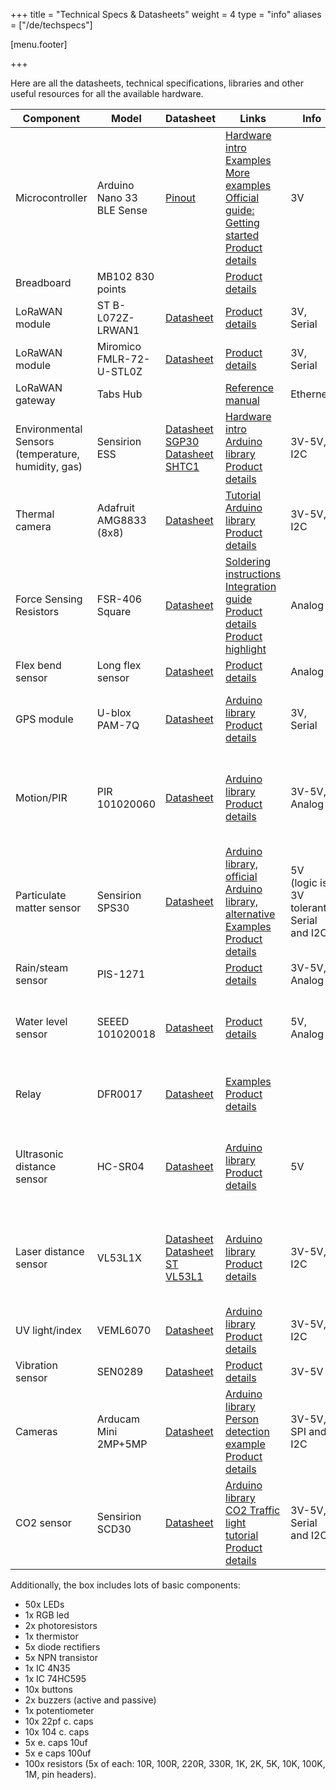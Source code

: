 +++
title = "Technical Specs & Datasheets"
weight = 4
type = "info"
aliases = ["/de/techspecs"]

[menu.footer]

+++

Here are all the datasheets, technical specifications, libraries and other useful resources for all the available hardware.

<!--more-->

<div class="tech-specs">

| **Component**                                         | **Model**                 | **Datasheet**                                                                                                                                                                                                                                                                          | **Links**                                                                                                                                                                                                                                                                                                                                                                                                                                          | **Info**                                  | **Challenge**                                                      |
|-------------------------------------------------------|---------------------------|----------------------------------------------------------------------------------------------------------------------------------------------------------------------------------------------------------------------------------------------------------------------------------------|----------------------------------------------------------------------------------------------------------------------------------------------------------------------------------------------------------------------------------------------------------------------------------------------------------------------------------------------------------------------------------------------------------------------------------------------------|-------------------------------------------|--------------------------------------------------------------------|
| Microcontroller                                       | Arduino Nano 33 BLE Sense | [Pinout](https://content.arduino.cc/assets/Pinout-NANOsense_latest.pdf)                                                                                                                                                                                                                | [Hardware intro](https://github.com/make-zurich/makezurich-hardware-intro#arduino-nano-33-ble-sense)<br>[Examples](https://github.com/yene/Nano-33-BLE-Sense)<br>[More examples](https://github.com/DaleGia/Nano33BLESensor)<br>[Official guide: Getting started](https://www.arduino.cc/en/Guide/NANO33BLESense)<br>[Product details](https://store.arduino.cc/arduino-nano-33-ble-sense)                                                         | 3V                                        | All                                                                |
| Breadboard                                            | MB102 830 points          |                                                                                                                                                                                                                                                                                        | [Product details](https://www.aliexpress.com/item/32690555189.html)                                                                                                                                                                                                                                                                                                                                                                                |                                           | All                                                                |
| LoRaWAN module                                        | ST B-L072Z-LRWAN1         | [Datasheet](https://www.st.com/resource/en/data_brief/b-l072z-lrwan1.pdf)                                                                                                                                                                                                              | [Product details](https://www.st.com/en/evaluation-tools/b-l072z-lrwan1.html)                                                                                                                                                                                                                                                                                                                                                                      | 3V, Serial                                | All                                                                |
| LoRaWAN module                                        | Miromico FMLR-72-U-STL0Z  | [Datasheet](https://miromico.ch/portfolio/fmlr_stm/fmlr-72-x-stl0z/)                                                                                                                                                                                                                   | [Product details](https://miromico.ch/portfolio/fmlr_stm/)                                                                                                                                                                                                                                                                                                                                                                                         | 3V, Serial                                | All                                                                |
| LoRaWAN gateway                                       | Tabs Hub                  |                                                                                                                                                                                                                                                                                        | [Reference manual](https://miromico.ch/wp-content/uploads/2019/11/Tabs_Hub_miro.pdf)                                                                                                                                                                                                                                                                                                                                                               | Ethernet                                  | All                                                                |
| Environmental Sensors<br>(temperature, humidity, gas) | Sensirion ESS             | [Datasheet SGP30](https://media.digikey.com/pdf/Data%20Sheets/Sensirion%20PDFs/SGP30%20Datasheet.pdf)<br>[Datasheet SHTC1](https://www.sensirion.com/fileadmin/user_upload/customers/sensirion/Dokumente/2_Humidity_Sensors/Datasheets/Sensirion_Humidity_Sensors_SHTC1_Datasheet.pdf) | [Hardware intro](https://github.com/make-zurich/makezurich-hardware-intro#measuring-tvoc-and-co2-with-the-sensirion-ess-c3-shield)<br>[Arduino library](https://github.com/Sensirion/arduino-ess)<br>[Product details](https://developer.sensirion.com/platforms/environmental-sensor-shield/)                                                                                                                                                     | 3V-5V, I2C                                | All                                                                |
| Thermal camera                                        | Adafruit AMG8833 (8x8)    | [Datasheet](https://cdn.sparkfun.com/assets/4/1/c/0/1/Grid-EYE_Datasheet.pdf)                                                                                                                                                                                                          | [Tutorial](https://learn.adafruit.com/adafruit-amg8833-8x8-thermal-camera-sensor)<br>[Arduino library](https://github.com/adafruit/Adafruit_AMG88xx)<br>[Product details](https://www.adafruit.com/product/3538)                                                                                                                                                                                                                                   | 3V-5V, I2C                                | Awesome Green Spaces                                               |
| Force Sensing Resistors                               | FSR-406 Square            | [Datasheet](https://cdn2.hubspot.net/hubfs/3899023/Interlinkelectronics%20November2017/Docs/Datasheet_FSR.pdf)                                                                                                                                                                         | [Soldering instructions](https://media.digikey.com/pdf/Data%20Sheets/Interlink%20Electronics.PDF/FSR400_Soldering_Instr.pdf)<br>[Integration guide](https://cdn2.hubspot.net/hubfs/3899023/Interlinkelectronics%20November2017/Docs/FSR400Series_IG.zip)<br>[Product details](https://www.interlinkelectronics.com/fsr-400)<br>[Product highlight](https://www.digikey.com/en/product-highlight/i/interlink/fsr-406-square-force-sensing-resistor) | Analog                                    | Move and Chill                                                     |
| Flex bend sensor                                      | Long flex sensor          | [Datasheet](https://www.mouser.ch/datasheet/2/737/SpectraFlex-932778.pdf)                                                                                                                                                                                                              | [Product details](https://www.adafruit.com/product/182)                                                                                                                                                                                                                                                                                                                                                                                            | Analog                                    | Move and Chill                                                     |
| GPS module                                            | U-blox PAM-7Q             | [Datasheet](https://www.u-blox.com/sites/default/files/PAM-7Q_DataSheet_%28UBX-13002455%29.pdf)                                                                                                                                                                                        | [Arduino library](https://github.com/mikalhart/TinyGPSPlus)<br>[Product details](https://www.u-blox.com/en/product/pam-7q-module)                                                                                                                                                                                                                                                                                                                  | 3V, Serial                                | Move and Chill<br>Breathe!<br>Open challenge                       |
| Motion/PIR                                            | PIR 101020060             | [Datasheet](https://media.digikey.com/pdf/Data%20Sheets/Seeed%20Technology/101020060_Web.pdf)                                                                                                                                                                                          | [Arduino library](https://github.com/Seeed-Studio/PIR_Motion_Sensor)<br>[Product details](https://www.seeedstudio.com/PIR-Motion-Sensor-Large-Lens-version.html)                                                                                                                                                                                                                                                                                   | 3V-5V, Analog                             | Bicycle Parking<br>Awesome Green Spaces<br>Open challenge          |
| Particulate matter sensor                             | Sensirion SPS30           | [Datasheet](https://www.sensirion.com/fileadmin/user_upload/customers/sensirion/Dokumente/9.6_Particulate_Matter/Datasheets/Sensirion_PM_Sensors_SPS30_Datasheet.pdf)                                                                                                                  | [Arduino library, official](https://github.com/Sensirion/embedded-sps)<br>[Arduino library, alternative](https://github.com/paulvha/sps30)<br>[Examples](https://create.arduino.cc/projecthub/guntassingh2005/sps30-with-nano-33-ble-sense-46ec49)<br>[Product details](https://www.sensirion.com/en/environmental-sensors/particulate-matter-sensors-pm25/)                                                                                       | 5V (logic is 3V tolerant), Serial and I2C | Breathe!                                                           |
| Rain/steam sensor                                     | PIS-1271                  |                                                                                                                                                                                                                                                                                        | [Product details](https://media.digikey.com/pdf/Data%20Sheets/Pi%20Supply%20PDFs/Octopus_Rain_Steam_Sensor_Web.pdf)                                                                                                                                                                                                                                                                                                                                | 3V-5V, Analog                             | Granny Alert                                                       |
| Water level sensor                                    | SEEED 101020018           | [Datasheet](https://media.digikey.com/pdf/Data%20Sheets/Seeed%20Technology/101020018_Web.pdf)                                                                                                                                                                                          | [Product details](https://www.seeedstudio.com/Grove-Water-Sensor.html)                                                                                                                                                                                                                                                                                                                                                                             | 5V, Analog                                | Granny Alert<br>Transformer Station Tub<br>Open challenge          |
| Relay                                                 | DFR0017                   | [Datasheet](http://image.dfrobot.com/image/data/DFR0017/DFR-0017-Relay%20JQC-3FF.pdf)                                                                                                                                                                                                  | [Examples](https://media.digikey.com/pdf/Data%20Sheets/DFRobot%20PDFs/DFR0017_Web.pdf)<br>[Product details](https://www.dfrobot.com/product-64.html)                                                                                                                                                                                                                                                                                               |                                           | Transformer Station Tub<br>Open challenge                          |
| Ultrasonic distance sensor                            | HC-SR04                   | [Datasheet](https://cdn.sparkfun.com/datasheets/Sensors/Proximity/HCSR04.pdf)                                                                                                                                                                                                          | [Arduino library](https://github.com/sparkfun/HC-SR04_UltrasonicSensor)<br>[Product details](https://www.sparkfun.com/products/15569)                                                                                                                                                                                                                                                                                                              | 5V                                        | Bicycle Parking<br>Awesome Green Spaces<br>Transformer Station Tub |
| Laser distance sensor                                 | VL53L1X                   | [Datasheet](https://media.digikey.com/pdf/Data%20Sheets/Pimoroni%20PDFs/PIM373_Web.pdf)<br>[Datasheet ST VL53L1](https://www.st.com/resource/en/datasheet/vl53l1.pdf)                                                                                                                  | [Arduino library](https://github.com/pololu/vl53l1x-arduino)<br>[Product details](https://shop.pimoroni.com/products/vl53l1x-breakout)                                                                                                                                                                                                                                                                                                             | 3V-5V, I2C                                | Bicycle Parking<br>Awesome Green Spaces<br>Transformer Station Tub |
| UV light/index                                        | VEML6070                  | [Datasheet](https://cdn-learn.adafruit.com/assets/assets/000/032/482/original/veml6070.pdf)                                                                                                                                                                                            | [Arduino library](https://github.com/adafruit/Adafruit_VEML6070)<br>[Product details](https://www.adafruit.com/product/2899)                                                                                                                                                                                                                                                                                                                       | 3V-5V, I2C                                | Awesome Green Spaces                                               |
| Vibration sensor                                      | SEN0289                   | [Datasheet](https://media.digikey.com/pdf/Data%20Sheets/DFRobot%20PDFs/SEN0289_Web.pdf)                                                                                                                                                                                                | [Product details](https://www.dfrobot.com/product-1796.html)                                                                                                                                                                                                                                                                                                                                                                                       | 3V-5V                                     | Open challenge                                                     |
| Cameras                                               | Arducam Mini 2MP+5MP      | [Datasheet](https://www.uctronics.com/download/cam_module/OV2640DS.pdf)                                                                                                                                                                                                                | [Arduino library](https://github.com/ArduCAM/Arduino)<br>[Person detection example](https://create.arduino.cc/projecthub/little_lookout/person-detection-with-tensorflow-and-arduino-47ae01)<br>[Product details](https://www.arducam.com/product/arducam-2mp-spi-camera-b0067-arduino/)                                                                                                                                                           | 3V-5V, SPI and I2C                        | Shared materials                                                   |
| CO2 sensor                                            | Sensirion SCD30           | [Datasheet](https://www.sensirion.com/fileadmin/user_upload/customers/sensirion/Dokumente/9.5_CO2/Sensirion_CO2_Sensors_SCD30_Datasheet.pdf)                                                                                                                                           | [Arduino library](https://github.com/Sensirion/embedded-scd/)<br>[CO2 Traffic light tutorial](https://www.umwelt-campus.de/forschung/projekte/iot-werkstatt/ideen-zur-corona-krise-1)<br>[Product details](https://www.sensirion.com/en/environmental-sensors/carbon-dioxide-sensors/carbon-dioxide-sensors-co2/)                                                                                                                                  | 3V-5V, Serial and I2C                     | Shared materials                                                   |

</div>

Additionally, the box includes lots of basic components:

- 50x LEDs
- 1x RGB led
- 2x photoresistors
- 1x thermistor
- 5x diode rectifiers
- 5x NPN transistor
- 1x IC 4N35
- 1x IC 74HC595
- 10x buttons
- 2x buzzers (active and passive)
- 1x potentiometer
- 10x 22pf c. caps
- 10x 104 c. caps
- 5x e. caps 10uf
- 5x e caps 100uf
- 100x resistors (5x of each: 10R, 100R, 220R, 330R, 1K, 2K, 5K, 10K, 100K, 1M, pin headers).
